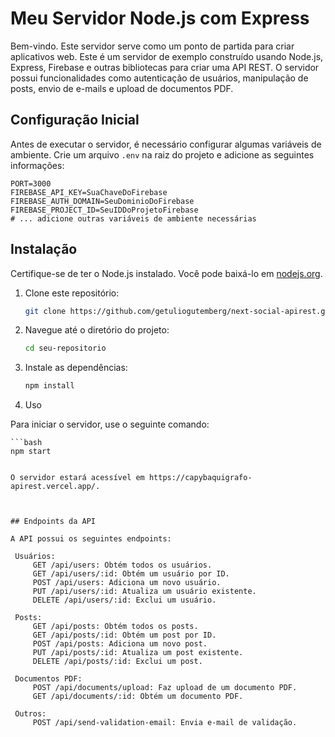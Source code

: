 # Meu Servidor Node.js com Express

Bem-vindo. Este servidor serve como um ponto de partida para criar aplicativos web.
Este é um servidor de exemplo construído usando Node.js, Express, Firebase e outras bibliotecas para criar uma API REST. O servidor possui funcionalidades como autenticação de usuários, manipulação de posts, envio de e-mails e upload de documentos PDF.

## Configuração Inicial

Antes de executar o servidor, é necessário configurar algumas variáveis de ambiente. Crie um arquivo `.env` na raiz do projeto e adicione as seguintes informações:

```env
PORT=3000
FIREBASE_API_KEY=SuaChaveDoFirebase
FIREBASE_AUTH_DOMAIN=SeuDominioDoFirebase
FIREBASE_PROJECT_ID=SeuIDDoProjetoFirebase
# ... adicione outras variáveis de ambiente necessárias
```

## Instalação

Certifique-se de ter o Node.js instalado. Você pode baixá-lo em [nodejs.org](https://nodejs.org/).

1. Clone este repositório:

   ```bash
   git clone https://github.com/getuliogutemberg/next-social-apirest.git
   ```
   
2. Navegue até o diretório do projeto:

    ```bash
    cd seu-repositorio
    ```
    
3. Instale as dependências:

    ```bash
    npm install
   ```
    
4. Uso

Para iniciar o servidor, use o seguinte comando:

    ```bash
    npm start
   ```

O servidor estará acessível em https://capybaquigrafo-apirest.vercel.app/.



## Endpoints da API

A API possui os seguintes endpoints:

    Usuários:
        GET /api/users: Obtém todos os usuários.
        GET /api/users/:id: Obtém um usuário por ID.
        POST /api/users: Adiciona um novo usuário.
        PUT /api/users/:id: Atualiza um usuário existente.
        DELETE /api/users/:id: Exclui um usuário.

    Posts:
        GET /api/posts: Obtém todos os posts.
        GET /api/posts/:id: Obtém um post por ID.
        POST /api/posts: Adiciona um novo post.
        PUT /api/posts/:id: Atualiza um post existente.
        DELETE /api/posts/:id: Exclui um post.

    Documentos PDF:
        POST /api/documents/upload: Faz upload de um documento PDF.
        GET /api/documents/:id: Obtém um documento PDF.

    Outros:
        POST /api/send-validation-email: Envia e-mail de validação.
